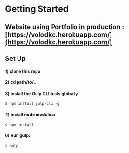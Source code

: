 # Getting Started

## Website using Portfolio in production : [https://volodko.herokuapp.com/](https://volodko.herokuapp.com/)

## Set Up

#### 1) clone this repo

#### 2) cd path/to/...

#### 3) install the Gulp CLI tools globally
    $ npm install gulp-cli -g

#### 4) install node modules:

    $ npm install

#### 6) Run gulp:

    $ gulp